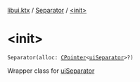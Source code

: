[libui.ktx](../index.md) / [Separator](index.md) / [&lt;init&gt;](./-init-.md)

# &lt;init&gt;

`Separator(alloc: `[`CPointer`](../../kotlinx.cinterop/-c-pointer/index.md)`<`[`uiSeparator`](../../libui/ui-separator.md)`>?)`

Wrapper class for [uiSeparator](../../libui/ui-separator.md)

